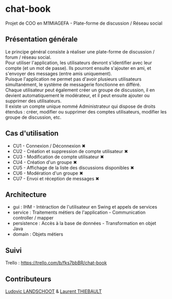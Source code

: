 # chat-book
Projet de COO en M1MIAGEFA - Plate-forme de discussion / Réseau social 

## Présentation générale
Le principe général consiste à réaliser une plate-forme de discussion / forum / réseau social.  
Pour utiliser l'application, les utilisateurs devront s'identifier avec leur compte (et un mot de passe). Ils pourront ensuite s'ajouter en ami, et s'envoyer des messages (entre amis uniquement).  
Puisque l'application ne permet pas d'avoir plusieurs utilisateurs simultanément, le système de messagerie fonctionne en différé.  
Chaque utilisateur peut également créer un groupe de discussion, il en devient automatiquement le modérateur, et il peut ensuite ajouter ou supprimer des utilisateurs.  
Il existe un compte unique nommé Administrateur qui dispose de droits étendus : créer, modifier ou supprimer des comptes utilisateurs, modifier les groupe de discussion, etc.  

## Cas d'utilisation
* CU1 - Connexion / Déconnexion ✖
* CU2 - Création et suppression de compte utilisateur ✖
* CU3 - Modification de compte utilisateur ✖
* CU4 - Création d'un groupe ✖
* CU5 - Affichage de la liste des discussions disponibles ✖
* CU6 - Modération d'un groupe ✖
* CU7 - Envoi et réception de messages ✖

## Architecture
* gui : IHM - Intéraction de l'utilisateur en Swing et appels de services
* service : Traitements métiers de l'application - Communication controller / mapper
* persistence : Accès à la base de données - Transformation en objet Java
* domain : Objets métiers

## Suivi
Trello : https://trello.com/b/fks7bbBR/chat-book

## Contributeurs
[Ludovic LANDSCHOOT](http://github.com/landschoot) & [Laurent THIEBAULT](http://github.com/lauthieb)
